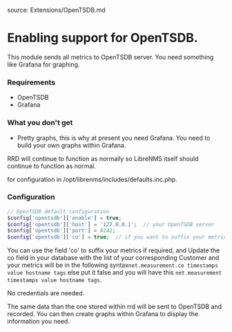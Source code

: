 source: Extensions/OpenTSDB.md
# Enabling support for OpenTSDB.

This module sends all metrics to OpenTSDB server. You need something like Grafana for graphing.

### Requirements
 - OpenTSDB
 - Grafana
 
### What you don't get
 - Pretty graphs, this is why at present you need Grafana. You need to build your own graphs within Grafana.
 
RRD will continue to function as normally so LibreNMS itself should continue to function as normal.

for configuration in /opt/librenms/includes/defaults.inc.php.
### Configuration
```php
// OpenTSDB default configuration
$config['opentsdb']['enable'] = true;
$config['opentsdb']['host'] = '127.0.0.1';  // your OpenTSDB server
$config['opentsdb']['port'] = 4242;
$config['opentsdb']['co'] = true;  // if you want to suffix your metric by Customer identity or object code
```

You can use the field 'co' to suffix your metrics if required, and Update the co field in your database with the list of your corresponding Customer and your metrics will be in the following syntax`net.measurement.co timestamps value hostname tags` else put it false and you will have this `net.measurement timestamps value hostname tags`.

No credentials are needed.

The same data than the one stored within rrd will be sent to OpenTSDB and recorded. You can then create graphs within Grafana to display the information you need.

